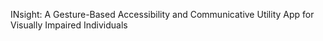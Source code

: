 INsight: A Gesture-Based Accessibility and Communicative Utility App for Visually Impaired Individuals
